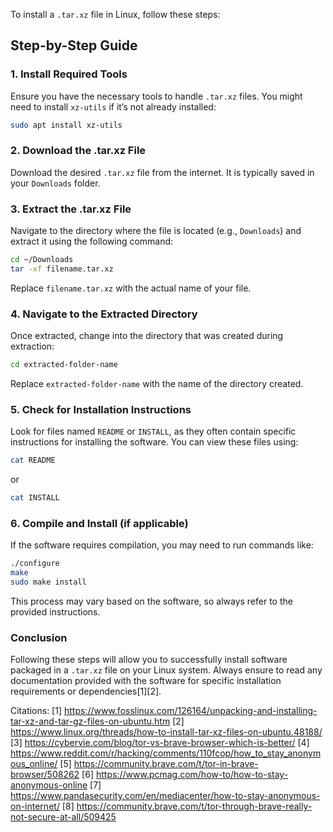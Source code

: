 To install a `.tar.xz` file in Linux, follow these steps:

## Step-by-Step Guide

### 1. **Install Required Tools**
Ensure you have the necessary tools to handle `.tar.xz` files. You might need to install `xz-utils` if it’s not already installed:

```bash
sudo apt install xz-utils
```

### 2. **Download the .tar.xz File**
Download the desired `.tar.xz` file from the internet. It is typically saved in your `Downloads` folder.

### 3. **Extract the .tar.xz File**
Navigate to the directory where the file is located (e.g., `Downloads`) and extract it using the following command:

```bash
cd ~/Downloads
tar -xf filename.tar.xz
```
Replace `filename.tar.xz` with the actual name of your file.

### 4. **Navigate to the Extracted Directory**
Once extracted, change into the directory that was created during extraction:

```bash
cd extracted-folder-name
```
Replace `extracted-folder-name` with the name of the directory created.

### 5. **Check for Installation Instructions**
Look for files named `README` or `INSTALL`, as they often contain specific instructions for installing the software. You can view these files using:

```bash
cat README
```
or

```bash
cat INSTALL
```

### 6. **Compile and Install (if applicable)**
If the software requires compilation, you may need to run commands like:

```bash
./configure
make
sudo make install
```
This process may vary based on the software, so always refer to the provided instructions.

### Conclusion
Following these steps will allow you to successfully install software packaged in a `.tar.xz` file on your Linux system. Always ensure to read any documentation provided with the software for specific installation requirements or dependencies[1][2].

Citations:
[1] https://www.fosslinux.com/126164/unpacking-and-installing-tar-xz-and-tar-gz-files-on-ubuntu.htm
[2] https://www.linux.org/threads/how-to-install-tar-xz-files-on-ubuntu.48188/
[3] https://cybervie.com/blog/tor-vs-brave-browser-which-is-better/
[4] https://www.reddit.com/r/hacking/comments/110fcop/how_to_stay_anonymous_online/
[5] https://community.brave.com/t/tor-in-brave-browser/508262
[6] https://www.pcmag.com/how-to/how-to-stay-anonymous-online
[7] https://www.pandasecurity.com/en/mediacenter/how-to-stay-anonymous-on-internet/
[8] https://community.brave.com/t/tor-through-brave-really-not-secure-at-all/509425